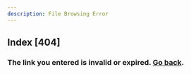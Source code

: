 ```yaml
---
description: File Browsing Error
---
```


## Index [404]
### The link you entered is invalid or expired. [Go back](/).
